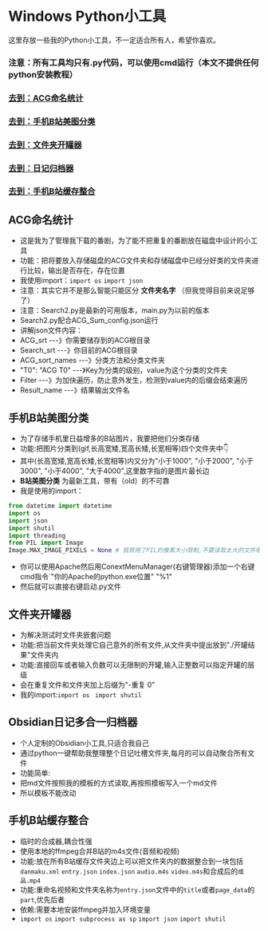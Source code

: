 # Windows Python小工具
这里存放一些我的Python小工具，不一定适合所有人，希望你喜欢。
### **注意：所有工具均只有.py代码，可以使用cmd运行（本文不提供任何python安装教程）**

### **[去到：ACG命名统计](#ACG命名统计)**
### **[去到：手机B站美图分类](#手机B站美图分类)**
### **[去到：文件夹开罐器](#文件夹开罐器)**
### **[去到：日记归档器](#Obsidian日记多合一归档器)**
### **[去到：手机B站缓存整合](#手机B站缓存整合)**

## ACG命名统计
- 这是我为了管理我下载的番剧，为了能不把重复的番剧放在磁盘中设计的小工具
- 功能：把将要放入存储磁盘的ACG文件夹和存储磁盘中已经分好类的文件夹进行比较，输出是否存在，存在位置
- 我使用import：`import os` `import json`
- 注意：其实它并不是那么智能只能区分 **文件夹名字** （但我觉得目前来说足够了）
- 注意：Search2.py是最新的可用版本，main.py为以前的版本
- Search2.py配合ACG_Sum_config.json运行
- 讲解json文件内容：
- ACG_srt ---》你需要储存到的ACG根目录
- Search_srt ---》你目前的ACG根目录
- ACG_sort_names ---》分类方法和分类文件夹
- "T0": "ACG T0" ---》Key为分类的级别，value为这个分类的文件夹
- Filter ---》为加快遍历，防止意外发生，检测到value内的后缀会结束遍历
- Result_name ---》结果输出文件名

## 手机B站美图分类
- 为了存储手机里日益增多的B站图片，我要把他们分类存储
- 功能:把图片分类到(gif,长高宽矮,宽高长矮,长宽相等)四个文件夹中👇
- 其中(长高宽矮,宽高长矮,长宽相等)内又分为"小于1000", "小于2000", "小于3000", "小于4000", "大于4000",这里数字指的是图片最长边
- **B站美图分类** 为最新工具，带有（old）的不可靠
- 我是使用的import：
```python
from datetime import datetime
import os
import json
import shutil
import threading
from PIL import Image
Image.MAX_IMAGE_PIXELS = None # 我禁用了PIL的像素大小限制,不要读取太大的文件哦!(你的电脑爆炸了我不管)
```
- 你可以使用Apache然后用ConextMenuManager(右键管理器)添加一个右键cmd指令`"你的Apache的python.exe位置" "%1"
- 然后就可以直接右键启动.py文件

## 文件夹开罐器
- 为解决测试时文件夹嵌套问题
- 功能:把当前文件夹处理它自己意外的所有文件,从文件夹中提出放到"./开罐结果"文件夹内
- 功能:直接回车或者输入负数可以无限制的开罐,输入正整数可以指定开罐的层级
- 会在重复文件和文件夹加上后缀为"-重复 0"
- 我的import:`import os ` `import shutil`


## Obsidian日记多合一归档器
- 个人定制的Obsidian小工具,只适合我自己
- 通过python一键帮助我整理整个日记吐槽文件夹,每月的可以自动聚合所有文件
- 功能简单:
- 把md文件按照我的模板的方式读取,再按照模板写入一个md文件
- 所以模板不能改动


## 手机B站缓存整合
- 临时的合成器,耦合性强
- 使用本地的ffmpeg合并B站的m4s文件(音频和视频)
- 功能:放在所有B站缓存文件夹边上可以把文件夹内的数据整合到一块包括`danmaku.xml` `entry.json` `index.json` `audio.m4s` `video.m4s`和合成后的`成品.mp4`
- 功能:重命名视频和文件夹名称为`entry.json`文件中的`title`或者`page_data`的`part`,优先后者
- 依赖:需要本地安装ffmpeg并加入环境变量
- `import os` `import subprocess as sp` `import json` `import shutil`